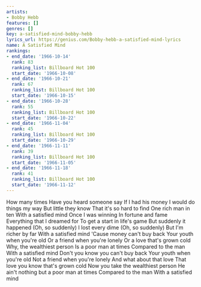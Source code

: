 ```yaml
---
artists:
- Bobby Hebb
features: []
genres: []
key: a-satisfied-mind-bobby-hebb
lyrics_url: https://genius.com/Bobby-hebb-a-satisfied-mind-lyrics
name: A Satisfied Mind
rankings:
- end_date: '1966-10-14'
  rank: 83
  ranking_list: Billboard Hot 100
  start_date: '1966-10-08'
- end_date: '1966-10-21'
  rank: 67
  ranking_list: Billboard Hot 100
  start_date: '1966-10-15'
- end_date: '1966-10-28'
  rank: 55
  ranking_list: Billboard Hot 100
  start_date: '1966-10-22'
- end_date: '1966-11-04'
  rank: 45
  ranking_list: Billboard Hot 100
  start_date: '1966-10-29'
- end_date: '1966-11-11'
  rank: 39
  ranking_list: Billboard Hot 100
  start_date: '1966-11-05'
- end_date: '1966-11-18'
  rank: 41
  ranking_list: Billboard Hot 100
  start_date: '1966-11-12'
---
```

How many times
Have you heard someone say
If I had his money
I would do things my way
But little they know
That it's so hard to find
One rich man in ten
With a satisfied mind
Once I was winning
In fortune and fame
Everything that I dreamed for
To get a start in life's game
But suddenly it happened
(Oh, so suddenly)
I lost every dime
(Oh, so suddenly)
But I'm richer by far
With a satisfied mind
'Cause money can't buy back
Your youth when you're old
Or a friend when you're lonely
Or a love that's grown cold
Why, the wealthiest person
Is a poor man at times
Compared to the man
With a satisfied mind
Don't you know you can't buy back
Your youth when you're old
Not a friend when you're lonely
And what about that love
That love you know that's grown cold
Now you take the wealthiest person
He ain't nothing but a poor man at times
Compared to the man
With a satisfied mind
